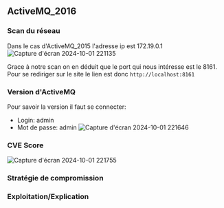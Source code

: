 ## ActiveMQ_2016

### Scan du réseau
Dans le cas d'ActiveMQ_2015 l'adresse ip est 172.19.0.1
![Capture d'écran 2024-10-01 221135](https://github.com/user-attachments/assets/b0867f80-78f0-404d-8523-40b34e8fb76b)


Grace à notre scan on en déduit que le port qui nous intéresse est le 8161.
Pour se rediriger sur le site le lien est donc `http://localhost:8161`

### Version d'ActiveMQ 
Pour savoir la version il faut se connecter:  
- Login: admin
- Mot de passe: admin
![Capture d'écran 2024-10-01 221646](https://github.com/user-attachments/assets/2c0e9b96-c9f4-4b3d-9914-b44cb599d0cb)


### CVE Score
![Capture d'écran 2024-10-01 221755](https://github.com/user-attachments/assets/68e72d06-2c1d-48d4-9a75-dc8e3dfc7992)

### Stratégie de compromission

### Exploitation/Explication

